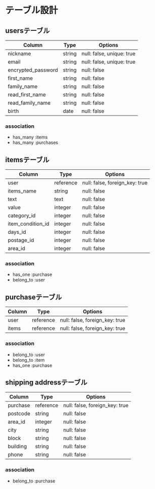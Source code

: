 # テーブル設計

## usersテーブル

| Column             | Type   | Options                   |
| ------------------ | ------ | ------------------------- |
| nickname           | string | null: false, unique: true |
| email              | string | null: false, unique: true |
| encrypted_password | string | null: false               |
| first_name         | string | null: false               |
| family_name        | string | null: false               |
| read_first_name    | string | null: false               |
| read_family_name   | string | null: false               |
| birth              | date   | null: false               |

### association
- has_many :items
- has_many :purchases

##  itemsテーブル

| Column            | Type      | Options                        |
| ----------------- | --------- | ------------------------------ |
| user              | reference | null: false, foreign_key: true |
| items_name        | string    | null: false                    |
| text              | text      | null: false                    |
| value             | integer   | null: false                    |
| category_id       | integer   | null: false                    |
| item_condition_id | integer   | null: false                    |
| days_id           | integer   | null: false                    |
| postage_id        | integer   | null: false                    |
| area_id           | integer   | null: false                    |

### association
- has_one :purchase
- belong_to :user

##  purchaseテーブル

| Column | Type      | Options                        |
| ------ | --------- | ------------------------------ |
| user   | reference | null: false, foreign_key: true |
| items  | reference | null: false, foreign_key: true |

### association
- belong_to :user
- belong_to :item
- has_one :purchase

##  shipping addressテーブル

| Column   | Type      | Options                        |
| -------- | --------- | ------------------------------ |
| purchase | reference | null: false, foreign_key: true |
| postcode | string    | null: false                    |
| area_id  | integer   | null: false                    |
| city     | string    | null: false                    |
| block    | string    | null: false                    |
| building | string    | null: false                    |
| phone    | string    | null: false                    |

### association
- belong_to :purchase
